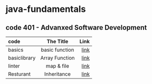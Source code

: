 # java-fundamentals
## code 401 - Advanxed Software Development  
    
| code        | The Title   | Link                     |
| :---------- | :--------:  |       ----------:        |
| basics      | basic function |  [link](basics/src/com/example/main/Main.java) |
| basiclibrary| Array Function |  [link](basiclibrary/app/src/main/java/basiclibrary/App.java) |
| linter| map & file |  [link](basiclibrary/app/src/main/java/basiclibrary) |
| Resturant| Inheritance |  [link](inheritance/README.md) |
